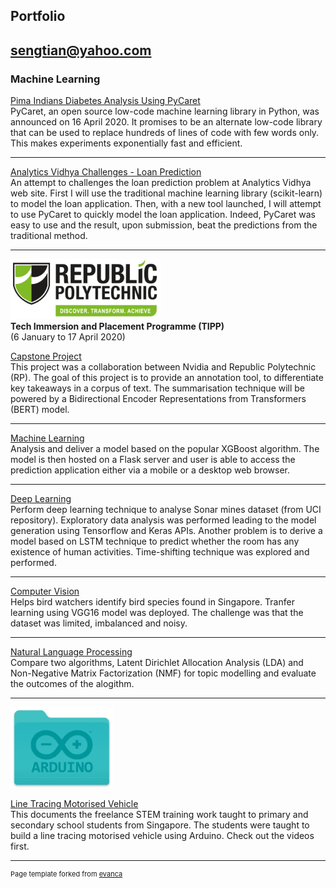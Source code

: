 ## Portfolio
sengtian@yahoo.com
---

### Machine Learning 

[Pima Indians Diabetes Analysis Using PyCaret](https://github.com/koayst/pycaret_pima-indians-diabetes)
<br>
PyCaret, an open source low-code machine learning library in Python, was announced on 16 April 2020. It promises to be an alternate low-code library that can be used to replace hundreds of lines of code with few words only. This makes experiments exponentially fast and efficient.

---
[Analytics Vidhya Challenges - Loan Prediction](https://github.com/koayst/analytics_vidhya_loan_prediction)
<br>
An attempt to challenges the loan prediction problem at Analytics Vidhya web site.  First I will use the traditional machine learning library (scikit-learn) to model the loan application.  Then, with a new tool launched, I will attempt to use PyCaret to quickly model the loan application.  Indeed, PyCaret was easy to use and the result, upon submission, beat the predictions from the traditional method.

---
<img src="images/rplogo_small.png?raw=true"/><br/>
**Tech Immersion and Placement Programme (TIPP)**<br>
(6 January to 17 April 2020)

[Capstone Project](https://github.com/koayst/rp_capstone)
<br>
This project was a collaboration between Nvidia and Republic Polytechnic (RP). The goal of this project is to provide an annotation tool, to differentiate key takeaways in a corpus of text. The summarisation technique will be powered by a Bidirectional Encoder Representations from Transformers (BERT) model.

---
[Machine Learning](https://github.com/koayst/rp_machine_learning)
<br>
Analysis and deliver a model based on the popular XGBoost algorithm. The model is then hosted on a Flask server and user is able to access the prediction application either via a mobile or a desktop web browser.

---
[Deep Learning](https://github.com/koayst/rp_deep_learning)
<br>
Perform deep learning technique to analyse Sonar mines dataset (from UCI repository). Exploratory data analysis was performed leading to the model generation using Tensorflow and Keras APIs. Another problem is to derive a model based on LSTM technique to predict whether the room has any existence of human activities.  Time-shifting technique was explored and performed. 

---
[Computer Vision](https://github.com/koayst/rp_computer_vision)
<br>
Helps bird watchers identify bird species found in Singapore.  Tranfer learning using VGG16 model was deployed. The challenge was that the dataset was limited, imbalanced and noisy.

---
[Natural Language Processing](https://github.com/koayst/rp_nlp)
<br>
Compare two algorithms, Latent Dirichlet Allocation Analysis (LDA) and Non-Negative Matrix Factorization (NMF) for topic modelling and evaluate the outcomes of the alogithm.

---
<img src="images/arduino_logo.png?raw=true"/><br>

[Line Tracing Motorised Vehicle](https://github.com/koayst/arduino_line_tracing)
<br>
This documents the freelance STEM training work taught to primary and secondary school students from Singapore. The students were taught  to build a line tracing motorised vehicle using Arduino.  Check out the videos first.

---
<p style="font-size:11px">Page template forked from <a href="https://github.com/evanca/quick-portfolio">evanca</a></p>
<!-- Remove above link if you don't want to attibute -->
